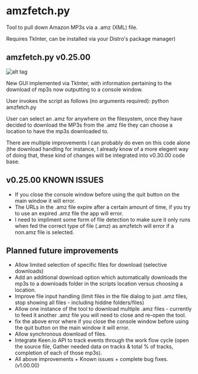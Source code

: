 amzfetch.py
===========

Tool to pull down Amazon MP3s via a .amz (XML) file.

Requires TkInter, can be installed via your Distro's package manager)

amzfetch.py v0.25.00
------------------------------------

![alt tag](http://leigh-burton.com/code/amzfetch/v0.25.00.png)

New GUI implemented via TkInter, with information pertaining to the download of mp3s now outputting to a console window.

User invokes the script as follows (no arguments required):
    python amzfetch.py
    
User can select an .amz for anywhere on the filesystem, once they have decided to download the MP3s from the .amz file they can choose a location to have the mp3s downloaded to.

There are multiple improvements I can probably do even on this code alone (the download handling for instance, I already know of a more elegent way of doing that, these kind of changes will be integrated into v0.30.00 code base.

v0.25.00 KNOWN ISSUES
---------------------

* If you close the console window before using the quit button on the main window it will error.
* The URLs in the .amz file expire after a certain amount of time, if you try to use an expired .amz file the app will error.
* I need to impliment some form of file detection to make sure it only runs when fed the correct type of file (.amz) as amzfetch will error if a non.amz file is selected.

Planned future improvements
---------------------------

* Allow limited selection of specific files for download (selective downloads)
* Add an additional download option which automatically downloads the mp3s to a downloads folder in the scripts location versus choosing a location.
* Improve file input handling (limit files in the file dialog to just .amz files, stop showing all files - including hiddne folders/files)
* Allow one instance of the tool to download multiple .amz files - currently to feed it another .amz file you will need to close and re-open the tool.
* fix the above error where if you close the console window before using the quit button on the main window it will error.
* Allow synchronous download of files.
* Integrate Keen.io API to track events through the work flow cycle (open the source file, Gather needed data on tracks & total % of tracks, completion of each of those mp3s).
* All above improvements + Known issues + complete bug fixes. (v1.00.00)

